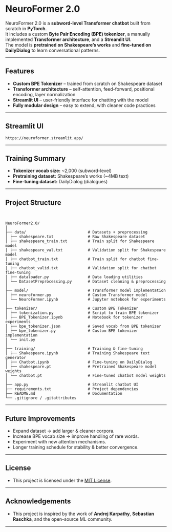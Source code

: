 # NeuroFormer 2.0 

NeuroFormer 2.0 is a **subword-level Transformer chatbot** built from scratch in **PyTorch**.  
It includes a custom **Byte Pair Encoding (BPE) tokenizer**, a manually implemented **Transformer architecture**, and a **Streamlit UI**.  
The model is **pretrained on Shakespeare’s works** and **fine-tuned on DailyDialog** to learn conversational patterns.

---

## Features
- **Custom BPE Tokenizer** – trained from scratch on Shakespeare dataset  
- **Transformer architecture** – self-attention, feed-forward, positional encoding, layer normalization   
- **Streamlit UI** – user-friendly interface for chatting with the model  
- **Fully modular design** – easy to extend, with cleaner code practices  

---

## Streamlit UI
```
https://neuroformer.streamlit.app/
```

---

## Training Summary
- **Tokenizer vocab size:** ~2,000 (subword-level)  
- **Pretraining dataset:** Shakespeare’s works (~4MB text)  
- **Fine-tuning dataset:** DailyDialog (dialogues)  

---

## Project Structure
```


NeuroFormer2.0/
│
├── data/                           # Datasets + preprocessing
│ ├── shakespeare.txt               # Raw Shakespeare dataset
│ ├── shakespeare_train.txt         # Train split for Shakespeare model
│ ├── shakespeare_val.txt           # Validation split for Shakespeare model
│ ├── chatbot_train.txt             # Train split for chatbot fine-tuning
│ ├── chatbot_valid.txt             # Validation split for chatbot fine-tuning
│ ├── dataloader.py                 # Data loading utilities
│ └── DatasetPreprocessing.py       # Dataset cleaning & preprocessing
│
├── model/                          # Transformer model implementation
│ ├── neuroformer.py                # Custom Transformer model
│ └── NeuroFormer.ipynb             # Jupyter notebook for experiments
│
├── tokenizer/                      # Custom BPE Tokenizer
│ ├── tokenization.py               # Script to train BPE tokenizer
│ ├── BPE_Tokenizer.ipynb           # Notebook for tokenizer experiments
│ ├── bpe_tokenizer.json            # Saved vocab from BPE tokenizer
│ ├── bpe_tokenizer.py              # Custom BPE tokenizer implementation
│ └── init.py
│
├── training/                       # Training & fine-tuning
│ ├── Shakespeare.ipynb             # Training Shakespeare text generator
│ ├── Chatbot.ipynb                 # Fine-tuning on DailyDialog
│ ├── shakespeare.pt                # Pretrained Shakespeare model weights
│ └── chatbot.pt                    # Fine-tuned chatbot model weights
│
├── app.py                          # Streamlit chatbot UI
├── requirements.txt                # Project dependencies
├── README.md                       # Documentation
└── .gitignore / .gitattributes

```

---

## Future Improvements

- Expand dataset → add larger & cleaner corpora.
- Increase BPE vocab size → improve handling of rare words.
- Experiment with new attention mechanisms.
- Longer training schedule for stability & better convergence.

---

## License  

- This project is licensed under the [MIT License](LICENSE).  

---

## Acknowledgements  

- This project is inspired by the work of **Andrej Karpathy**, **Sebastian Raschka**, and the open-source ML community.  
---
